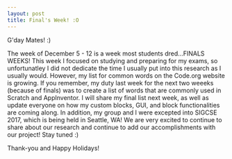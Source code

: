 ```yaml
---
layout: post
title: Final's Week! :O
---
```



G'day Mates! :)

The week of December 5 - 12 is a week most students dred...FINALS WEEKS! This week I focused on studying and preparing for my exams, so 
unfortunatley I did not dedicate the time I usually put into this research as I usually would. However, my list for common words on the Code.org
website is growing. If you remember, my duty last week for the next two weeeks (because of finals) was to create a list of words that are commonly
used in Scratch and AppInventor. I will share my final list next week, as well as update everyone on how my custom blocks, GUI, and block functionalities
are coming along. In addition, my group and I were excepted into SIGCSE 2017, which is being held in Seattle, WA! We are very excited to continue to share about
our research and continue to add our accomplishments with our project! Stay tuned :)

Thank-you and Happy Holidays!

